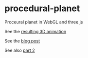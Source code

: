 procedural-planet
=================

Proceural planet in WebGL and three.js

See the [resulting 3D animation](http://holgerl.github.io/procedural-planet/)

See the [blog post](https://blogg.bekk.no/procedural-planet-in-webgl-and-three-js-fc77f14f5505)

See also [part 2](https://github.com/holgerl/procedural-planet-part-2)
